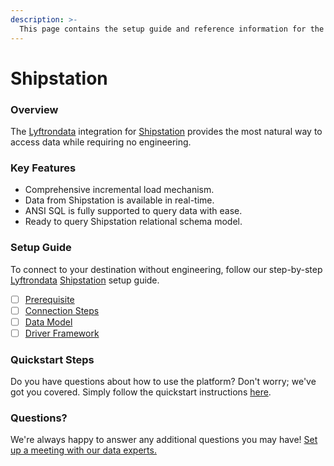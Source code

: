 ```yaml
---
description: >-
  This page contains the setup guide and reference information for the Shipstation source connector.
---
```


# Shipstation

### Overview

The [Lyftrondata](https://www.lyftrondata.com/) integration for [Shipstation](None) provides the most natural way to access data while requiring no engineering.

### Key Features

* Comprehensive incremental load mechanism.
* Data from Shipstation is available in real-time.&#x20;
* ANSI SQL is fully supported to query data with ease.
* Ready to query Shipstation relational schema model.

### Setup Guide

To connect to your destination without engineering, follow our step-by-step [Lyftrondata](https://www.lyftrondata.com/)  [Shipstation](None) setup guide.

* [ ] [Prerequisite](prerequisite.md)
* [ ] [Connection Steps](connection-steps.md)
* [ ] [Data Model](data-model/erd.md)
* [ ] [Driver Framework](driver-framework/)

### Quickstart Steps

Do you have questions about how to use the platform? Don't worry; we've got you covered. Simply follow the quickstart instructions [here](../README.md).

### Questions? <a href="#questions" id="questions"></a>

We're always happy to answer any additional questions you may have! [Set up a meeting with our data experts.](https://www.lyftrondata.com/book-a-meeting/)

